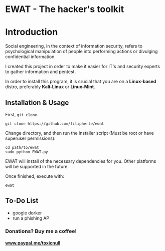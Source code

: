 # EWAT - The hacker's toolkit
# Introduction

Social engineering, in the context of information security, refers to psychological manipulation of people into performing actions or divulging confidential information.

I created this project in order to make it easier for IT's and security experts to gather information and pentest.

In order to install this program, it is crucial that you are on a __Linux-based__ distro, preferably __Kali-Linux__ or __Linux-Mint__.

## Installation & Usage

First, `git clone`.

    git clone https://github.com/filipherle/ewat

Change directory, and then run the installer script (Must be root or have superuser permissions):

    cd path/to/ewat
    sudo python EWAT.py

EWAT will install of the necessary dependencies for you. Other platforms will be supported in the future.

Once finished, execute with:

    ewat
    
## To-Do List
- google dorker
- run a phishing AP
### Donations? Buy me a coffee!
#### www.paypal.me/toxicnull
